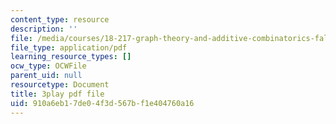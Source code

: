 ```yaml
---
content_type: resource
description: ''
file: /media/courses/18-217-graph-theory-and-additive-combinatorics-fall-2019/910a6eb17de04f3d567bf1e404760a16_BatYGepHsnc.pdf
file_type: application/pdf
learning_resource_types: []
ocw_type: OCWFile
parent_uid: null
resourcetype: Document
title: 3play pdf file
uid: 910a6eb1-7de0-4f3d-567b-f1e404760a16
---
```

